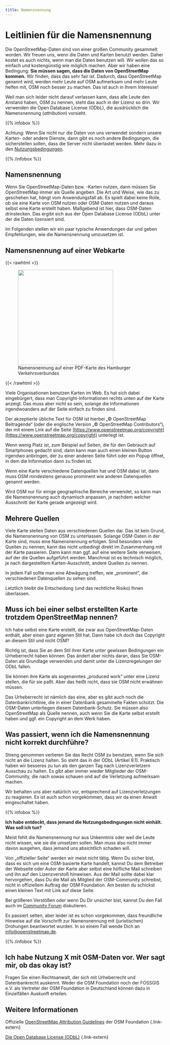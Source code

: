 ```yaml
---
title: Namensnennung
---
```


# Leitlinien für die Namensnennung

Die OpenStreetMap-Daten sind von einer großen Community gesammelt worden. Wir
freuen uns, wenn die Daten und Karten benutzt werden. Daher kostet es auch
nichts, wenn man die Daten benutzen will. Wir wollen das so einfach und
kostengünstig wie möglich machen. Aber wir haben eine Bedingung: **Sie müssen
sagen, dass die Daten von OpenStreetMap kommen.** Wir finden, dass das sehr
fair ist. Dadurch, dass OpenStreetMap genannt wird, werden mehr Leute auf OSM
aufmerksam und mehr Leute helfen mit, OSM noch besser zu machen. Das ist auch
in Ihrem Interesse!

Weil man sich leider nicht darauf verlassen kann, dass alle Leute den Anstand
haben, OSM zu nennen, steht das auch in der Lizenz so drin. Wir verwenden die
Open Database License (ODbL), die ausdrücklich die Namensnennung
(*attribution*) vorsieht.

{{% infobox %}}

Achtung: Wenn Sie nicht nur die Daten von uns verwendet sondern unsere
Karten- oder andere Dienste, dann gibt es noch andere Bedingungen, die
sicherstellen sollen, dass die Server nicht überlastet werden. Mehr dazu
in den [Nutzungsbedingungen](TODO).

{{% /infobox %}}

## Namensnennung

Wenn Sie OpenStreetMap-Daten bzw. -Karten nutzen, dann müssen Sie OpenStreetMap
immer als Quelle angeben. Die Art und Weise, wie das zu geschehen hat, hängt
vom Anwendungsfall ab. Es spielt dabei keine Rolle, ob sie eine Karte von OSM
nutzen oder OSM-Daten nutzen und daraus selbst eine Karte erstellt haben.
Maßgebend ist hier, dass OSM-Daten drinstecken. Das ergibt sich aus der Open
Database License (ODbL) unter der die Daten lizensiert sind.

Im Folgenden stellen wir ein paar typische Anwendungen dar und geben
Empfehlungen, wie die Namensnennung umzusetzen ist.

## Namensnennung auf einer Webkarte

{{< rawhtml >}}
<figure class="float-right">
<a href="HVV-Karte-Buxtehude.png"><img src="HVV-Karte-Buxtehude-Namensnennung.png" width="300"/></a>
<figcaption>Namensnennung auf einer PDF-Karte des Hamburger Verkehrsverbundes</figcaption>
</figure>
{{< /rawhtml >}}

Viele Organisationen benutzen Karten im Web. Es hat sich dabei eingebürgert,
dass man Copyright-Informationen rechts unten auf der Karte anzeigt. Das muss
aber nicht so sein, solange die Informationen irgendwoanders auf der Seite
einfach zu finden sind.

Der akzeptierte übliche Text für OSM ist hierbei „© OpenStreetMap Beitragende“
(oder die englische Version „© OpenStreetMap Contributors“), der mit einem Link
auf die Seite
[https://www.openstreetmap.org/copyright](https://www.openstreetmap.org/copyright)
unterlegt ist.

Wenn wenig Platz ist, zum Beispiel auf Seiten, die für den Gebrauch auf
Smartphones gedacht sind, dann kann man auch einen kleinen Button irgendwo
anbringen, der zu einer anderen Seite führt oder ein Popup öffnet, in dem die
Information dann zu finden ist.

Wenn eine Karte verschiedene Datenquellen hat und OSM dabei ist, dann muss OSM
mindestens genauso prominent wie anderen Datenquellen genannt werden.

Wird OSM nur für einige geographische Bereiche verwendet, so kann man die
Namensnennung auch dynamisch anpassen, je nachdem welcher Ausschnitt der Karte
gerade angezeigt wird.

## Mehrere Quellen

Viele Karte stellen Daten aus verschiedenen Quellen dar. Das ist kein Grund,
die Namensnennung von OSM zu unterlassen. Solange OSM-Daten in der Karte sind,
muss eine Namensnennung erfolgen. Sind besonders viele Quellen zu nennen, kann
das nicht unbedingt direkt im Zusammenhang mit der Karte passieren. Dann kann
man ggf. auf eine weitere Seite verweisen, auf der die Quellen aufgeführt
werden. Manchmal ist es technisch möglich, je nach dargestelltem
Karten-Ausschnitt, andere Quellen zu nennen.

In jedem Fall sollte man eine Abwägung treffen, wie „prominent“, die
verschiedenen Datenquellen zu sehen sind.

Letztlich bleibt die Entscheidung (und das rechtliche Risiko) Ihnen überlassen.

## Muss ich bei einer selbst erstellten Karte trotzdem OpenStreetMap nennen?

Ich habe selbst eine Karte erstellt, die zwar aus OpenStreetMap-Daten enthält,
aber einen ganz eigenen Stil hat. Dann habe ich doch das Copyright an diesem
Stil und nicht OSM?

Richtig ist, dass Sie an dem Stil ihrer Karte unter gewissen Bedingungen ein
Urheberrecht haben können. Das ändert aber nichts daran, dass Sie OSM-Daten
als Grundlage verwenden und damit unter die Lizenzregelungen der ODbL fallen.

Sie können ihre Karte als sogenanntes „produced work“ unter eine Lizenz
stellen, die für sie paßt. Aber das heißt nicht, dass sie OSM nicht erwähnen
müssen.

Das Urheberrecht ist nämlich das eine, aber es gibt auch noch die
Datenbankrichtlinie, die in einer Datenbank gesammelte Fakten schützt. Die
OSM-Daten unterliegen diesem Datenbank-Schutz. Sie müssen also OpenStreetMap
als Quelle nennen, auch wenn Sie die Karte selbst erstellt haben und ggf. ein
Copyright an dem Werk haben.

## Was passiert, wenn ich die Namensnennung nicht korrekt durchführe?

Streng genommen verlieren Sie das Recht OSM zu benutzen, wenn Sie sich nicht an
die Lizenz halten. So steht das in der ODbL (Artikel 9.1). Praktisch haben wir
besseres zu tun als den ganzen Tag nach Lizenzverletzern Ausschau zu halten.
Es gibt aber immer wieder Mitglieder der OSM-Community, die nach sowas schauen
und auf die Verletzung aufmerksam machen.

Wir behalten uns aber natürlich vor, entsprechend auf Lizenzverletzungen zu
reagieren. Es ist auch schon vorgekommen, dass wir da einen Anwalt
eingeschaltet haben.

{{% infobox %}}

**Ich habe entdeckt, dass jemand die Nutzungsbedingungen nicht einhält. Was
soll ich tun?**

Meist fehlt die Namensnennung nur aus Unkenntnis oder weil die Leute nicht
wissen, wie sie die umsetzen sollen. Man muss also nicht immer davon ausgehen,
dass jemand uns absichtlich schaden will.

Von „offizieller Seite“ werden wir meist nicht tätig. Wenn Du sicher bist, dass
es sich um eine OSM-basierte Karte handelt, kannst Du dem Betreiber der
Webseite oder Autor der Karte aber selbst eine höfliche Mail schreiben und ihn
auf den Lizenzverstoß hinweisen. Aus der Mail sollte dabei klar hervorgehen,
dass Du die Mail als Mitglied der OSM-Community schreibst, nicht in offiziellem
Auftrag der OSM Foundation. Am besten du schickst einen kleinen Text mit Link
auf diese Seite.

Bei größeren Verstößen oder wenn Du Dir unsicher bist, kannst Du den Fall
auch im [Community Forum](https://community.openstreetmap.org/c/communities/de/56)
diskutieren.

Es passiert selten, aber leider ist es schon vorgekommen, dass freundliche
Hinweise auf die Vorschrift zur Namensnennung mit (juristischen) Drohungen
beantwortet wurden. In so einem Fall wende Dich an
[info@openstreetmap.de](mailto:info@openstreetmap.de).

{{% /infobox %}}

## Ich habe Nutzung X mit OSM-Daten vor. Wer sagt mir, ob das okay ist?

Fragen Sie einen Rechtsanwalt, der sich mit Urheberrecht und Datenbankrecht
auskennt. Weder die OSM Foundation noch der FOSSGIS e.V. als Vertreter der
OSM Foundation in Deutschland können dazu in Einzelfällen Auskunft erteilen.

## Weitere Informationen

Offizielle [OpenStreetMap Attribution
Guidelines](https://osmfoundation.org/wiki/Licence/Attribution_Guidelines) der
OSM Foundation
{.link-extern}

[Die Open Database License (ODbL)](https://opendatacommons.org/licenses/odbl/)
{.link-extern}

